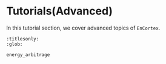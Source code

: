 # Tutorials(Advanced)

In this tutorial section, we cover advanced topics of `EnCortex`.

```{toctree}
:titlesonly:
:glob:

energy_arbitrage
```